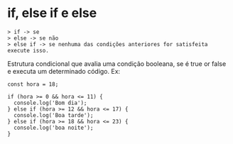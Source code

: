 # if, else if e else
```
> if -> se 
> else -> se não 
> else if -> se nenhuma das condições anteriores for satisfeita execute isso. 
```
Estrutura condicional que avalia uma condição booleana, se é true or false e executa um determinado código.
Ex:
```
const hora = 18;

if (hora >= 0 && hora <= 11) {
  console.log('Bom dia');
} else if (hora >= 12 && hora <= 17) {
  console.log('Boa tarde');
} else if (hora >= 18 && hora <= 23) {
  console.log('boa noite');
}
```